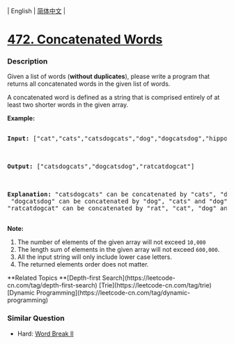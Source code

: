 | English | [简体中文](README.md) |

# [472. Concatenated Words](https://leetcode-cn.com/problems/concatenated-words)
 ### Description
Given a list of words (<b>without duplicates</b>), please write a program that returns all concatenated words in the given list of words.
<p>A concatenated word is defined as a string that is comprised entirely of at least two shorter words in the given array.</p>

<p><b>Example:</b><br />
<pre>
<b>Input:</b> ["cat","cats","catsdogcats","dog","dogcatsdog","hippopotamuses","rat","ratcatdogcat"]

<b>Output:</b> ["catsdogcats","dogcatsdog","ratcatdogcat"]

<b>Explanation:</b> "catsdogcats" can be concatenated by "cats", "dog" and "cats"; <br> "dogcatsdog" can be concatenated by "dog", "cats" and "dog"; <br>"ratcatdogcat" can be concatenated by "rat", "cat", "dog" and "cat".
</pre>
</p>

<p><b>Note:</b><br>
<ol>
<li>The number of elements of the given array will not exceed <code>10,000 </code>
<li>The length sum of elements in the given array will not exceed <code>600,000</code>. </li>
<li>All the input string will only include lower case letters.</li>
<li>The returned elements order does not matter. </li>
</ol>
</p>
**Related Topics	**[Depth-first Search](https://leetcode-cn.com/tag/depth-first-search) [Trie](https://leetcode-cn.com/tag/trie) [Dynamic Programming](https://leetcode-cn.com/tag/dynamic-programming) 

### Similar Question
 - Hard:	[Word Break II](https://leetcode-cn.com/problems/word-break-ii) 
